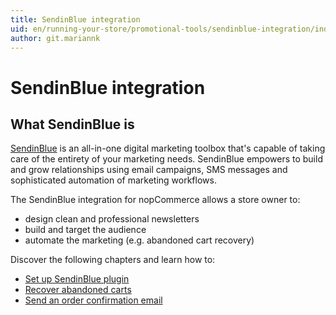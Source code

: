 ```yaml
---
title: SendinBlue integration
uid: en/running-your-store/promotional-tools/sendinblue-integration/index
author: git.mariannk
---
```


# SendinBlue integration

## What SendinBlue is

[SendinBlue](https://www.sendinblue.com/?utm_source=nopcommerce_plugin&utm_medium=plugin&utm_campaign=module_link) is an all-in-one digital marketing toolbox that's capable of taking care of the entirety of your marketing needs. SendinBlue empowers to build and grow relationships using email campaigns, SMS messages and sophisticated automation of marketing workflows. 

The SendinBlue integration for nopCommerce allows a store owner to:
* design clean and professional newsletters
* build and target the audience
* automate the marketing (e.g. abandoned cart recovery)

Discover the following chapters and learn how to:
* [Set up SendinBlue plugin](xref:en/running-your-store/promotional-tools/sendinblue-integration/set-up-sendinblue-plugin)
* [Recover abandoned carts](xref:en/running-your-store/promotional-tools/sendinblue-integration/recover-abandoned-carts)
* [Send an order confirmation email](xref:en/running-your-store/promotional-tools/sendinblue-integration/send-an-order-confirmation-email)